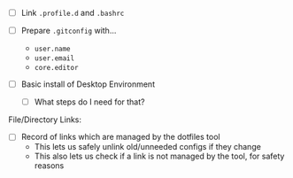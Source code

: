 * [ ] Link `.profile.d` and `.bashrc`

* [ ] Prepare `.gitconfig` with...
    * `user.name`
    * `user.email`
    * `core.editor`

* [ ] Basic install of Desktop Environment 
    * [ ] What steps do I need for that?

File/Directory Links:
* [ ] Record of links which are managed by the dotfiles tool
    * This lets us safely unlink old/unneeded configs if they change
    * This also lets us check if a link is not managed by the tool, for safety reasons


